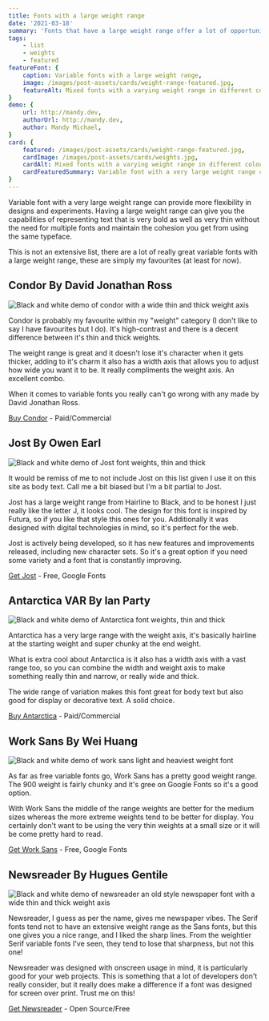 ```yaml
---
title: Fonts with a large weight range
date: '2021-03-18'
summary: 'Fonts that have a large weight range offer a lot of opportunities for creating impactful typography, animations and improved legibility.' 
tags:
    - list
    - weights
    - featured
featureFont: {
    caption: Variable fonts with a large weight range,
    image: /images/post-assets/cards/weight-range-featured.jpg,
    featureAlt: Mixed fonts with a varying weight range in different colours and styles
}
demo: {
    url: http://mandy.dev,
    authorUrl: http://mandy.dev,
    author: Mandy Michael,
}
card: {
    featured: /images/post-assets/cards/weight-range-featured.jpg,
    cardImage: /images/post-assets/cards/weights.jpg,
    cardAlt: Mixed fonts with a varying weight range in different colours and styles.,
    cardFeaturedSummary: Variable font with a very large weight range can provide more flexibility in designs and experiments. Having a large weight range can give you the capabilities of representing text that is very bold as well as very thin without the need for multiple fonts and maintain the cohesion you get from using the same typeface.
}
---
```


Variable font with a very large weight range can provide more flexibility in  designs and experiments. Having a large weight range can give you the capabilities of representing text that is very bold as well as very thin without the need for multiple fonts and maintain the cohesion you get from using the same typeface.

This is not an extensive list, there are a lot of really great variable fonts with a large weight range, these are simply my favourites (at least for now).

## Condor <span class="author">By David Jonathan Ross</span>

 ![Black and white demo of condor with a wide thin and thick weight axis](/images/post-assets/weights/condor.jpg)

Condor is probably my favourite within my "weight" category (I don't like to say I have favourites but I do). It's high-contrast and there is a decent difference between it's thin and thick weights.

The weight range is great and it doesn't lose it's character when it gets thicker, adding to it's charm it also has a width axis that allows you to adjust how wide you want it to be. It really compliments the weight axis. An excellent combo.

When it comes to variable fonts you really can't go wrong with any made by David Jonathan Ross.

 [Buy Condor](https://djr.com/condor/) - Paid/Commercial

## Jost <span class="author">By Owen Earl</span>

![Black and white demo of Jost font weights, thin and thick](/images/post-assets/weights/jost.jpg)

It would be remiss of me to not include Jost on this list given I use it on this site as body text. Call me a bit biased but I'm a bit partial to Jost.

Jost has a large weight range from Hairline to Black, and to be honest I just really like the letter J, it looks cool. The design for this font is inspired by Futura, so if you like that style this ones for you. Additionally it was designed with digital technologies in mind, so it's perfect for the web.

Jost is actively being developed, so it has new features and improvements released, including new character sets. So it's a great option if you need some variety and a font that is constantly improving.

[Get Jost](https://fonts.google.com/specimen/Jost?vfonly=true) - Free, Google Fonts


## Antarctica VAR  <span class="author">By Ian Party</span>

![Black and white demo of Antarctica font weights, thin and thick](/images/post-assets/weights/antartica.jpg)

Antarctica has a very large range with the weight axis, it's basically hairline at the starting weight and super chunky at the end weight.

What is extra cool about Antarctica is it also has a width axis with a vast range too, so you can combine the width and weight axis to make something really thin and narrow, or really wide and thick.

The wide range of variation makes this font great for body text but also good for display or decorative text. A solid choice.

[Buy Antarctica](https://beta.newglyph.com/classic-collection/#font-antarctica) - Paid/Commercial

## Work Sans <span class="author">By Wei Huang <span class="author">

![Black and white demo of work sans light and heaviest weight font](/images/post-assets/weights/worksans.jpg)

As far as free variable fonts go, Work Sans has a pretty good weight range. The 900 weight is fairly chunky and it's gree on Google Fonts so it's a good option.

With Work Sans the middle of the range weights are better for the medium sizes whereas the more extreme weights tend to be better for display. You certainly don't want to be using the very thin weights at a small size or it will be come pretty hard to read.

[Get Work Sans](https://fonts.google.com/specimen/Work+Sans?vfonly=true) - Free, Google Fonts


## Newsreader <span class="author">By Hugues Gentile</span>

![Black and white demo of newsreader an old style newspaper font with a wide thin and thick weight axis](/images/post-assets/weights/newsreader.jpg)

Newsreader, I guess as per the name, gives me newspaper vibes. The Serif fonts tend not to have an extensive weight range as the Sans fonts, but this one gives you a nice range, and I liked the sharp lines. From the weightier Serif variable fonts I've seen, they tend to lose that sharpness, but not this one!

Newsreader was designed with onscreen usage in mind, it is particularly good for your web projects. This is something that a lot of developers don't really consider, but it really does make a difference if a font was designed for screen over print. Trust me on this!

[Get Newsreader](https://github.com/productiontype/Newsreader) - Open Source/Free


